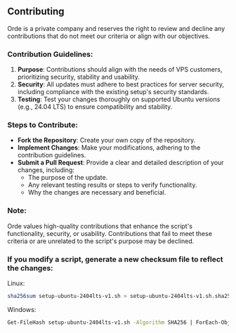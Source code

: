 ## Contributing

Orde is a private company and reserves the right to review and decline any contributions that do not meet our criteria or align with our objectives.

### Contribution Guidelines:
1. **Purpose**: Contributions should align with the needs of VPS customers, prioritizing security, stability and usability.
2. **Security**: All updates must adhere to best practices for server security, including compliance with the existing setup's security standards.
3. **Testing**: Test your changes thoroughly on supported Ubuntu versions (e.g., 24.04 LTS) to ensure compatibility and stability.

### Steps to Contribute:
- **Fork the Repository**: Create your own copy of the repository.
- **Implement Changes**: Make your modifications, adhering to the contribution guidelines.
- **Submit a Pull Request**: Provide a clear and detailed description of your changes, including:
    - The purpose of the update.
    - Any relevant testing results or steps to verify functionality.
    - Why the changes are necessary and beneficial.

### Note:
Orde values high-quality contributions that enhance the script's functionality, security, or usability. Contributions that fail to meet these criteria or are unrelated to the script's purpose may be declined.

### If you modify a script, generate a new checksum file to reflect the changes:

Linux:
```bash
sha256sum setup-ubuntu-2404lts-v1.sh > setup-ubuntu-2404lts-v1.sh.sha256
```

Windows:
```bash
Get-FileHash setup-ubuntu-2404lts-v1.sh -Algorithm SHA256 | ForEach-Object { $_.Hash } > setup-ubuntu-2404lts-v1.sh.sha256
```
